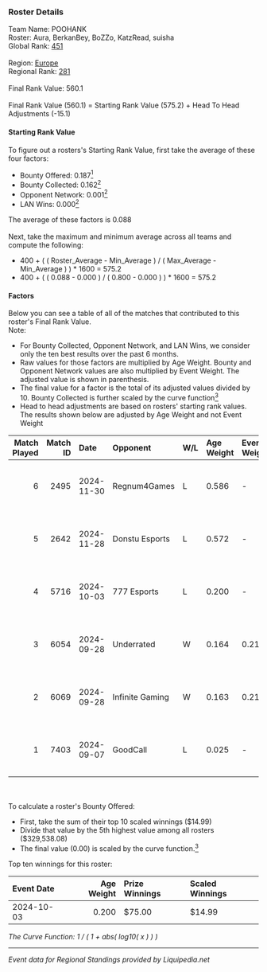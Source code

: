 ### Roster Details<br />
Team Name: POOHANK<br />
Roster: Aura, BerkanBey, BoZZo, KatzRead, suisha<br />
Global Rank: [451](../standings_global.md)<br />
<br />
Region: [Europe]( ../standings_europe.md)<br />
Regional Rank: [281]( ../standings_europe.md)<br />
<br />
Final Rank Value:  560.1<br />
<br />
Final Rank Value (560.1) = Starting Rank Value (575.2) + Head To Head Adjustments (-15.1)<br />

#### Starting Rank Value<br />
To figure out a rosters's Starting Rank Value, first take the average of these four factors:<br />
- Bounty Offered: 0.187[<sup>1</sup>](#table2)
- Bounty Collected: 0.162[<sup>2</sup>](#table1)
- Opponent Network: 0.001[<sup>2</sup>](#table1)
- LAN Wins: 0.000[<sup>2</sup>](#table1)

The average of these factors is 0.088<br />
<br />
Next, take the maximum and minimum average across all teams and compute the following:<br />
- 400 + ( ( Roster_Average - Min_Average ) / ( Max_Average - Min_Average ) ) * 1600 = 575.2
- 400 + ( ( 0.088 - 0.000 ) / ( 0.800 - 0.000 ) ) * 1600 = 575.2


#### Factors<br />
Below you can see a table of all of the matches that contributed to this roster's Final Rank Value.<br />
Note:<br />

- For Bounty Collected, Opponent Network, and LAN Wins, we consider only the ten best results over the past 6 months.
- Raw values for those factors are multiplied by Age Weight. Bounty and Opponent Network values are also multiplied by Event Weight. The adjusted value is shown in parenthesis.
- The final value for a factor is the total of its adjusted values divided by 10. Bounty Collected is further scaled by the curve function[<sup>3</sup>](#curveFunction)
- Head to head adjustments are based on rosters' starting rank values. The results shown below are adjusted by Age Weight and not Event Weight
<span id="table1"></span><br />


| Match Played | Match ID | Date       | Opponent        | W/L | Age Weight | Event Weight | Bounty Collected | Opponent Network | LAN Wins  | H2H Adj. | Roster                                     |
| -: | -: | :- | :- | :- | :- | :- | :- | :- | :- | -: | :- |
|            6 |     2495 | 2024-11-30 | Regnum4Games    | L   | 0.586      | -            | -                | -                | -         |    -7.32 | Aura, BerkanBey, BoZZo, KatzRead, suisha   |
|            5 |     2642 | 2024-11-28 | Donstu Esports  | L   | 0.572      | -            | -                | -                | -         |   -10.84 | Aura, BerkanBey, BoZZo, KatzRead, suisha   |
|            4 |     5716 | 2024-10-03 | 777 Esports     | L   | 0.200      | -            | -                | -                | -         |    -2.55 | Aura, BerkanBey, BoZZo, KatzRead, suisha   |
|            3 |     6054 | 2024-09-28 | Underrated      | W   | 0.164      | 0.215        | 0.002 (0.000)    | 0.268 (0.009)    | 0 (0.000) |     3.42 | Aura, BerkanBey, BoZZo, KatzRead, suisha   |
|            2 |     6069 | 2024-09-28 | Infinite Gaming | W   | 0.163      | 0.215        | 0.000 (0.000)    | 0.002 (0.000)    | 0 (0.000) |     2.68 | Aura, BerkanBey, BoZZo, KatzRead, suisha   |
|            1 |     7403 | 2024-09-07 | GoodCall        | L   | 0.025      | -            | -                | -                | -         |    -0.52 | Aura, BerkanBey, BoZZo, KatzRead, LORDLPAR |

<br />
<span id="table2"></span><br />
To calculate a roster's Bounty Offered:<br />

- First, take the sum of their top 10 scaled winnings ($14.99)
- Divide that value by the 5th highest value among all rosters ($329,538.08)
- The final value (0.00) is scaled by the curve function.[<sup>3</sup>](#curveFunction)

Top ten winnings for this roster:<br />

| Event Date | Age Weight | Prize Winnings | Scaled Winnings |
| :- | -: | :- | :- |
| 2024-10-03 |      0.200 | $75.00         | $14.99          |


<span id="curveFunction"></span>_The Curve Function: 1 / ( 1 + abs( log10( x ) ) )_<br />

---
_Event data for Regional Standings provided by Liquipedia.net_<br />
